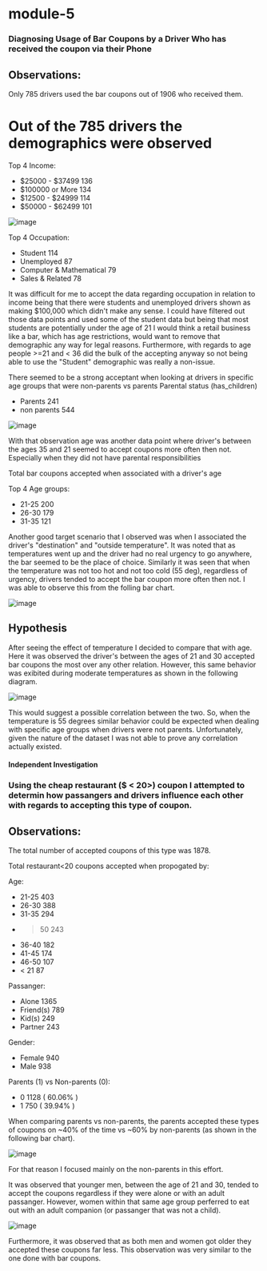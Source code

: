 # module-5
### Diagnosing Usage of Bar Coupons by a Driver Who has received the coupon via their Phone

## Observations:

Only 785 drivers used the bar coupons out of 1906 who received them.
# Out of the 785 drivers the demographics were observed
Top 4 Income: 
- $25000 - $37499     136
- $100000 or More     134
- $12500 - $24999     114
- $50000 - $62499     101

![image](images/income_accepted_bar_coupons.png)


Top 4 Occupation:
- Student                       114
- Unemployed                    87
- Computer & Mathematical       79
- Sales & Related               78

It was difficult for me to accept the data regarding occupation in relation to income being that there were students and unemployed drivers shown as making $100,000 which didn't make any sense.  I could have filtered out those data points and used some of the student data but being that most students are potentially under the age of 21 I would think a retail business like a bar, which has age restrictions, would want to remove that demographic any way for legal reasons.  Furthermore, with regards to age people >=21 and < 36 did the bulk of the accepting anyway so not being able to use the "Student" demographic was really a non-issue.

There seemed to be a strong acceptant when looking at drivers in specific age groups that were non-parents vs parents
Parental status (has_children)
- Parents       241
- non parents   544 

![image](images/bar-coupon-all_ages-parental_status.png)


With that observation age was another data point where driver's between the ages 35 and 21 seemed to accept coupons more often then not.  Especially when they did not have parental responsibilities

Total bar coupons accepted when associated with a driver's age

Top 4 Age groups:
- 21-25    200
- 26-30    179
- 31-35    121

Another good target scenario that I observed was when I associated the driver's "destination" and "outside temperature".  It was noted that as temperatures went up and the driver had no real urgency to go anywhere, the bar seemed to be the place of choice.  Similarly it was seen that when the temperature was not too hot and not too cold (55 deg), regardless of urgency, drivers tended to accept the bar coupon more often then not.  I was able to observe this from the folling bar chart.

![image](images/temp_and_travel_waccepted_bar_coupons.png)


## Hypothesis

After seeing the effect of temperature I decided to compare that with age.  Here it was observed the driver's between the ages of 21 and 30 accepted bar coupons the most over any other relation.  However, this same behavior was exibited during moderate temperatures as shown in the following diagram.

![image](images/bar-coupon-all_ages-by_temp.png)

This would suggest a possible correlation between the two.  So, when the temperature is 55 degrees similar behavior could be expected when dealing with specific age groups when drivers were not parents.  Unfortunately, given the nature of the dataset I was not able to prove any correlation actually existed.


#### Independent Investigation

### Using the cheap restaurant ($ < 20>) coupon I attempted to determin how passangers and drivers influence each other with regards to accepting this type of coupon.

## Observations:

The total number of accepted coupons of this type was 1878.

Total restaurant<20 coupons accepted when propogated by:

Age:
- 21-25    403
- 26-30    388
- 31-35    294
- > 50     243
- 36-40    182
- 41-45    174
- 46-50    107
- < 21      87

Passanger:
- Alone        1365
- Friend(s)     789
- Kid(s)        249
- Partner       243

Gender:
- Female    940
- Male      938

Parents (1) vs Non-parents (0):
- 0    1128  ( 60.06% )
- 1     750  ( 39.94% )

When comparing parents vs non-parents, the parents accepted these types of coupons on ~40% of the time vs ~60% by non-parents (as shown in the following bar chart).

![image](images/accepted_rest_less20_coupons_for_parents_and_non_parents_by_age.png)

For that reason I focused mainly on the non-parents in this effort.

It was observed that younger men, between the age of 21 and 30, tended to accept the coupons regardless if they were alone or with an adult passanger.  However, women within that same age group perferred to eat out with an adult companion (or passanger that was not a child).

![image](images/accepted_rest_less20_coupons_for_pass_w_non_parents_by_age.png)

Furthermore, it was observed that as both men and women got older they accepted these coupons far less.  This observation was very similar to the one done with bar coupons.
